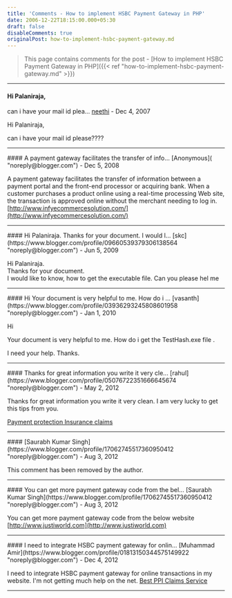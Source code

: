 ```yaml
---
title: 'Comments - How to implement HSBC Payment Gateway in PHP'
date: 2006-12-22T18:15:00.000+05:30
draft: false
disableComments: true
originalPost: how-to-implement-hsbc-payment-gateway.md
---
```



> This page contains comments for the post - [How to implement HSBC Payment Gateway in PHP]({{< ref "how-to-implement-hsbc-payment-gateway.md" >}})

---

#### Hi Palaniraja,  
  
can i have your mail id plea...
[neethi](https://www.blogger.com/profile/01114709920834120207 "noreply@blogger.com") - <time datetime="2007-12-06T21:36:00.000+05:30">Dec 4, 2007</time>

Hi Palaniraja,  
  
can i have your mail id please????
<hr />
#### A payment gateway facilitates the transfer of info...
[Anonymous]( "noreply@blogger.com") - <time datetime="2008-12-12T14:52:00.000+05:30">Dec 5, 2008</time>

A payment gateway facilitates the transfer of information between a payment portal and the front-end processor or acquiring bank. When a customer purchases a product online using a real-time processing Web site, the transaction is approved online without the merchant needing to log in. [http://www.infyecommercesolution.com/](http://www.infyecommercesolution.com/)
<hr />
#### Hi Palaniraja. Thanks for your document. I would l...
[skc](https://www.blogger.com/profile/09660539379306138564 "noreply@blogger.com") - <time datetime="2009-06-12T16:37:58.291+05:30">Jun 5, 2009</time>

Hi Palaniraja.  
Thanks for your document.  
I would like to know, how to get the executable file. Can you please hel me
<hr />
#### Hi Your document is very helpful to me. How do i ...
[vasanth](https://www.blogger.com/profile/03936293245808601958 "noreply@blogger.com") - <time datetime="2010-01-04T10:05:55.577+05:30">Jan 1, 2010</time>

Hi  
  
Your document is very helpful to me. How do i get the TestHash.exe file .  
  
I need your help. Thanks.
<hr />
#### Thanks for great information you write it very cle...
[rahul](https://www.blogger.com/profile/05076722351666645674 "noreply@blogger.com") - <time datetime="2012-05-01T13:22:52.619+05:30">May 2, 2012</time>

Thanks for great information you write it very clean. I am very lucky to get this tips from you.  
  
  
[Payment protection Insurance claims](http://www.paymentprotectionclaim.co.uk/)
<hr />
#### 
[Saurabh Kumar Singh](https://www.blogger.com/profile/17062745517360950412 "noreply@blogger.com") - <time datetime="2012-08-01T16:20:15.042+05:30">Aug 3, 2012</time>

This comment has been removed by the author.
<hr />
#### You can get more payment gateway code from the bel...
[Saurabh Kumar Singh](https://www.blogger.com/profile/17062745517360950412 "noreply@blogger.com") - <time datetime="2012-08-01T16:21:16.602+05:30">Aug 3, 2012</time>

You can get more payment gateway code from the below website  
[http://www.justiworld.com](http://www.justiworld.com)
<hr />
#### I need to integrate HSBC payment gateway for onlin...
[Muhammad Amir](https://www.blogger.com/profile/01813150344575149922 "noreply@blogger.com") - <time datetime="2012-12-27T11:34:47.629+05:30">Dec 4, 2012</time>

I need to integrate HSBC payment gateway for online transactions in my website. I'm not getting much help on the net. [Best PPI Claims Service](http://ppiclaimletter.co/ppi-claims-explained)
<hr />
